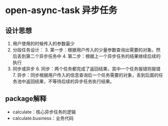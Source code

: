 # open-async-task 异步任务
## 设计思想
1. 用户使用的时候传入的参数最少
2. 分段任务设计：
   3. 第一步：根据用户传入的少量参数查询出需要的对象。然后丢到第二个异步任务中
   4. 第二步：根据上一个异步任务的结果继续后续的执行
5. 同步或异步
   6. 同步：两个任务都完成了返回结果，其中一个任务报错则报错
   7. 异步：同步根据用户传入的信息查询后一个任务需要的对象，丢到后面的任务池中返回结果，不等待后续的异步任务执行结果。

## package解释
- calculate：核心异步任务的逻辑
- calculate.business：业务代码

